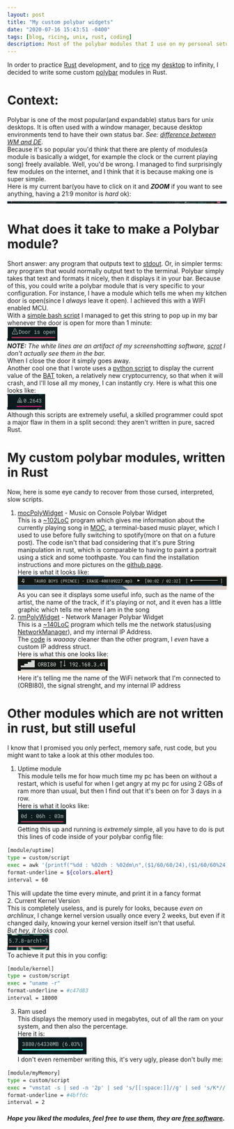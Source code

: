 ```yaml
---
layout: post
title: "My custom polybar widgets"
date: "2020-07-16 15:43:51 -0400"
tags: [blog, ricing, unix, rust, coding]
description: Most of the polybar modules that I use on my personal setup are written in perfect, memory safe, fast, Rust. Here is how!
---
```


In order to practice [Rust](https://www.rust-lang.org/) development, and to [rice](https://www.reddit.com/r/unixporn/wiki/themeing/dictionary#wiki_rice) my [desktop](https://imgur.com/gallery/Xp52JgU) to infinity, I decided to write some custom [polybar](https://github.com/polybar/polybar) modules in Rust.

# Context:
Polybar is one of the most popular(and expandable) status bars for unix desktops. It is often used with a window manager, because desktop environments tend to have their own status bar. *See: [difference between WM and DE](https://askubuntu.com/questions/18078/what-is-the-difference-between-a-desktop-environment-and-a-window-manager).* <br>
Because it's so popular you'd think that there are plenty of modules(a module is basically a widget, for example the clock or the current playing song) freely available. Well, you'd be wrong. I managed to find surprisingly few modules on the internet, and I think that it is because making one is super simple. <br>
Here is my current bar(you have to click on it and ***ZOOM*** if you want to see anything, having a 21:9 monitor is *hard* ok): [![my bar](/assets/posts/my-custom-polybar-widgets/fullBar.png)](/assets/posts/my-custom-polybar-widgets/fullBar.png)

# What does it take to make a Polybar module?
Short answer: any program that outputs text to [stdout](https://en.wikipedia.org/wiki/Standard_streams#Standard_output_(stdout)). Or, in simpler terms: any program that would normally output text to the terminal.
Polybar simply takes that text and formats it nicely, then it displays it in your bar. Because of this, you could write a polybar module that is very specific to your configuration. For instance, I have a module which tells me when my kitchen door is open(since I *always* leave it open). I achieved this with a WIFI enabled MCU. <br>
With a [simple bash script](https://github.com/Ferryistaken/myScripts/blob/master/portaBagno.sh) I managed to get this string to pop up in my bar whenever the door is open for more than 1 minute: <br> [![doorWidget](/assets/posts/my-custom-polybar-widgets/doorWidget.png)](/assets/posts/my-custom-polybar-widgets/doorWidget.png) <br>
***NOTE:***
*The white lines are an artifact of my screenshotting software, [scrot](https://github.com/dreamer/scrot) I don't actually see them in the bar.* <br>
When I close the door it simply goes away. <br>
Another cool one that I wrote uses a [python script](https://github.com/Ferryistaken/myScripts/blob/master/batPrice.py) to display the current value of the [BAT](https://basicattentiontoken.org/) token, a relatively new cryptocurrency, so that when it will crash, and I'll lose all my money, I can instantly cry. Here is what this one looks like: <br> [![bat price script](/assets/posts/my-custom-polybar-widgets/batWidget.png)](/assets/posts/my-custom-polybar-widgets/batWidget.png) <br>
Although this scripts are extremely useful, a skilled programmer could spot a major flaw in them in a split second: they aren't written in pure, sacred Rust.

# My custom polybar modules, written in Rust
Now, here is some eye candy to recover from those cursed, interpreted, slow scripts.
1. [mocPolyWidget](https://github.com/Ferryistaken/mocPolyWidgetRust) - Music on Console Polybar Widget <br>
This is a [~102LoC](https://github.com/Ferryistaken/mocPolyWidgetRust/blob/master/src/main.rs) program which gives me information about the currently playing song in [MOC](https://github.com/jonsafari/mocp), a terminal-based music player, which I used to use before fully switching to spotify(more on that on a future post). The code isn't that bad considering that it's pure String manipulation in rust, which is comparable to having to paint a portrait using a stick and some toothpaste. You can find the installation instructions and more pictures on the [github page](https://github.com/Ferryistaken/mocPolyWidgetRust). <br>
Here is what it looks like: <br>
[![moc widget](/assets/posts/my-custom-polybar-widgets/mocWidget.jpg)](/assets/posts/my-custom-polybar-widgets/mocWidget.jpg) <br>
As you can see it displays some useful info, such as the name of the artist, the name of the track, if it's playing or not, and it even has a little graphic which tells me where I am in the song <br>
2. [nmPolyWidget](https://github.com/Ferryistaken/nmPolyWidget) - Network Manager Polybar Widget <br>
This is a [~140LoC](https://github.com/Ferryistaken/nmPolyWidget/blob/master/src/main.rs) program which tells me the network status(using [NetworkManager](https://wiki.archlinux.org/index.php/NetworkManager)), and my internal IP Address. <br>
The [code](https://github.com/Ferryistaken/nmPolyWidget/blob/master/src/main.rs) is *waaaay* cleaner than the other program, I *even* have a custom IP address struct. <br>
Here is what this one looks like: <br>
[![nm widget](/assets/posts/my-custom-polybar-widgets/nmWidget.jpg)](/assets/posts/my-custom-polybar-widgets/nmWidget.jpg) <br>
Here it's telling me the name of the WiFi network that I'm connected to (ORBI80), the signal strenght, and my internal IP address <br>

# Other modules which are not written in rust, but still useful
I know that I promised you only perfect, memory safe, rust code, but you might want to take a look at this other modules too.
1. Uptime module <br>
This module tells me for how much time my pc has been on without a restart, which is useful for when I get angry at my pc for using 2 GBs of ram more than usual, but then I find out that it's been on for 3 days in a row. <br>
Here is what it looks like: <br>
[![uptime widget](/assets/posts/my-custom-polybar-widgets/uptimeWidget.png)](/assets/posts/my-custom-polybar-widgets/uptimeWidget.png) <br>
Getting this up and running is *extremely* simple, all you have to do is put this lines of code inside of your polybar config file: <br>
```bash
[module/uptime]
type = custom/script
exec = awk '{printf("%dd : %02dh : %02dm\n",($1/60/60/24),($1/60/60%24),($1/60%60),($1%60))}' /proc/uptime
format-underline = ${colors.alert}
interval = 60
```
This will update the time every minute, and print it in a fancy format <br>
2. Current Kernel Version <br>
This is completely useless, and is purely for looks, because *even on archlinux*, I change kernel version usually once every 2 weeks, but even if it changed daily, knowing your kernel version itself isn't that useful. <br>
*But hey, it looks cool.* <br>
[![kernel widget](/assets/posts/my-custom-polybar-widgets/kernelWidget.png)](/assets/posts/my-custom-polybar-widgets/kernelWidget.png) <br>
To achieve it put this in you config:
```bash
[module/kernel]
type = custom/script
exec = "uname -r"
format-underline = #c47d83
interval = 18000
```
3. Ram used <br>
This displays the memory used in megabytes, out of all the ram on your system, and then also the percentage. <br>
Here it is: <br>
[![ram widget](/assets/posts/my-custom-polybar-widgets/ramWidget.png)](/assets/posts/my-custom-polybar-widgets/ramWidget.png) <br>
I don't even remember writing this, it's very ugly, please don't bully me:
```bash
[module/myMemory]
type = custom/script
exec = "vmstat -s | sed -n '2p' | sed 's/[[:space:]]//g' | sed 's/K*//' | sed -E 's/(Kusedmemory)+$//' | cut -c 1-4"
format-underline = #4bffdc
interval = 2
```

##### Hope you liked the modules, feel free to use them, they are [free software](https://en.wikipedia.org/wiki/The_Free_Software_Definition).


[jekyll-docs]: https://jekyllrb.com/docs/home
[jekyll-gh]:   https://github.com/jekyll/jekyll
[jekyll-talk]: https://talk.jekyllrb.com
